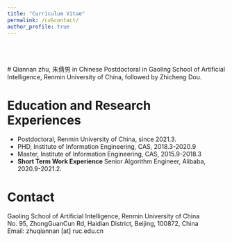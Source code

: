 ```yaml
---
title: "Curriculum Vitae"
permalink: /cv&contact/
author_profile: true
---
```

<br>
<br>
<br>
# Qiannan zhu, 朱倩男 in Chinese
Postdoctoral in Gaoling School of Artificial Intelligence, Renmin University of China, followed by Zhicheng Dou. <br>

# Education and Research Experiences
* Postdoctoral, Renmin University of China, since 2021.3.<br>
* PHD, Institute of Information Engineering, CAS, 2018.3-2020.9<br>
* Master, Institute of Information Engineering, CAS, 2015.9-2018.3<br>
* <b> Short Term Work Experience </b>
  Senior Algorithm Engineer, Alibaba, 2020.9-2021.2.<br>


<!-- [English CV [PDF]](https://lijian.ac.cn/files/english_cv.pdf)

[Chinese CV [PDF]](https://lijian.ac.cn/files/chinese_cv.pdf) -->

# Contact
Gaoling School of Artificial Intelligence, Renmin University of China<br>
No. 95, ZhongGuanCun Rd, Haidian District,
Beijing, 100872, China<br>
Email: zhuqiannan [at] ruc.edu.cn
